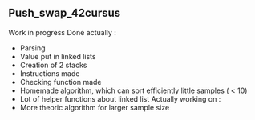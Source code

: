 ## Push_swap_42cursus

Work in progress
Done actually :
  - Parsing
  - Value put in linked lists
  - Creation of 2 stacks
  - Instructions made
  - Checking function made
  - Homemade algorithm, which can sort efficiently little samples ( < 10)
  - Lot of helper functions about linked list
Actually working on :
  - More theoric algorithm for larger sample size
